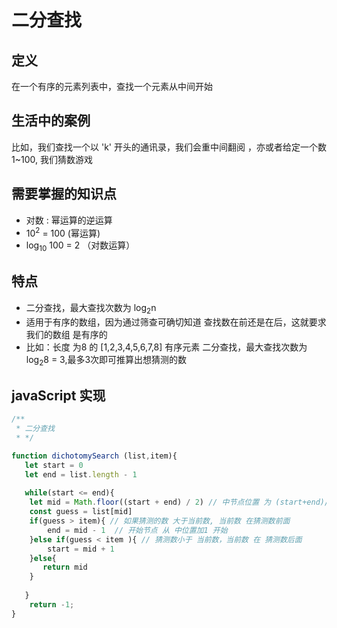 # 二分查找

## 定义
在一个有序的元素列表中，查找一个元素从中间开始

## 生活中的案例
比如，我们查找一个以 'k' 开头的通讯录，我们会重中间翻阅
，亦或者给定一个数 1~100, 我们猜数游戏

## 需要掌握的知识点
* 对数 : 幂运算的逆运算
* 10<sup>2</sup> = 100 (幂运算)
* log<sub>10</sub> 100 = 2 （对数运算）

## 特点
- 二分查找，最大查找次数为 log<sub>2</sub>n
- 适用于有序的数组，因为通过筛查可确切知道 查找数在前还是在后，这就要求我们的数组 是有序的
- 比如：长度 为8 的 [1,2,3,4,5,6,7,8] 有序元素 二分查找，最大查找次数为 log<sub>2</sub>8 = 3,最多3次即可推算出想猜测的数


## javaScript 实现
```js
/**
 * 二分查找
 * */

function dichotomySearch (list,item){
   let start = 0
   let end = list.length - 1
 
   while(start <= end){
    let mid = Math.floor((start + end) / 2) // 中节点位置 为 (start+end)/2 向下取整
    const guess = list[mid]
    if(guess > item){ // 如果猜测的数 大于当前数, 当前数 在猜测数前面
        end = mid - 1  // 开始节点 从 中位置加1 开始
    }else if(guess < item ){ // 猜测数小于 当前数，当前数 在 猜测数后面
        start = mid + 1
    }else{
       return mid
    }
       
   }
    return -1;
}
```